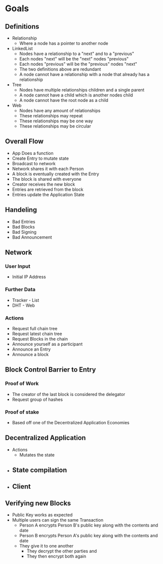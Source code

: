# Goals

## Definitions
- Relationship
  - Where a node has a pointer to another node
- LinkedList
  - Nodes have a relationship to a "next" and to a "previous"
  - Each nodes "next" will be the "next" nodes "previous"
  - Each nodes "previous" will be the "previous" nodes "next"
  - The two definitions above are redundant
  - A node cannot have a relationship with a node that already has a relationship
- Tree
  - Nodes have multiple relationships children and a single parent
  - A node cannot have a child which is another nodes child
  - A node cannot have the root node as a child
- Web
  - Nodes have any amount of relationships
  - These relationships may repeat
  - These relationships may be one way
  - These relationships may be circular

## Overall Flow
- App Does a function
- Create Entry to mutate state
- Broadcast to network
- Network shares it with each Person
- A block is eventually created with the Entry
- The block is shared with everyone
- Creator receives the new block
- Entries are retrieved from the block
- Entries update the Application State

## Handeling
- Bad Entries
- Bad Blocks
- Bad Signing
- Bad Announcement

## Network

### User Input
- Initial IP Address

### Further Data
- Tracker - List
- DHT - Web

### Actions
- Request full chain tree
- Request latest chain tree
- Request Blocks in the chain
- Announce yourself as a participant
- Announce an Entry
- Announce a block


## Block Control Barrier to Entry
### Proof of Work
- The creator of the last block is considered the delegator
- Request group of hashes

### Proof of stake
- Based off one of the Decentralized Application Economies


## Decentralized Application
- Actions
  - Mutates the state
- State compilation
  -
- Client
  -

## Verifying new Blocks
- Public Key works as expected
- Multiple users can sign the same Transaction
  - Person A encrypts Person B's public key along with the contents and date
  - Person B encrypts Person A's public key along with the contents and date
  - They give it to one another
    - They decrypt the other parties and
    - They then encrypt both again

